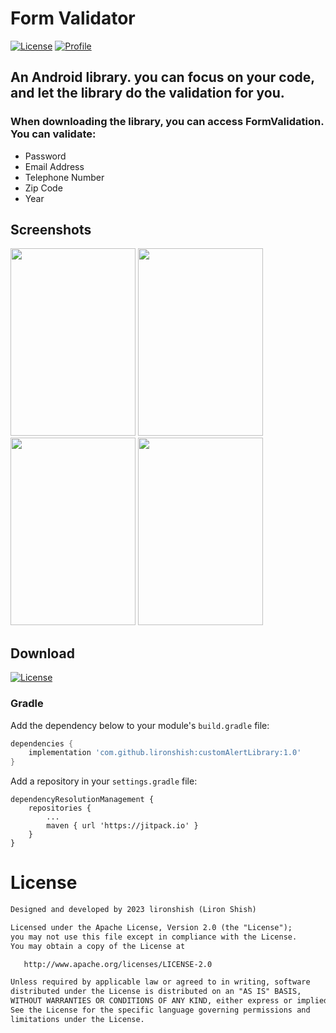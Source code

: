 # Form Validator

<p align="left">
  <a href="https://jitpack.io/#lironshish/customAlertLibrary/1.0"><img alt="License" src="https://badgen.net/badge/Jitpack/1.0/orange?icon=github"/></a>
  <a href="https://github.com/lironshish"><img alt="Profile" src="https://badgen.net/badge/Github/lironshish/green?icon=github"/></a>
</p>

## An Android library. you can focus on your code, and let the library do the validation for you. 

### When downloading the library, you can access FormValidation. You can validate:
- Password
- Email Address
- Telephone Number
- Zip Code
- Year

## Screenshots

<div>
  <img src="https://user-images.githubusercontent.com/62293320/235295888-9ee756ad-22c9-45c9-8516-0208d4f59ee0.png" width="200" height="300"/>
   <img src="https://user-images.githubusercontent.com/62293320/235295895-b183126c-a334-4790-b9d4-a6e387d64cac.png"  width="200" height="300"/>
    <img src="https://user-images.githubusercontent.com/62293320/235295900-c4272f94-6c34-4a2a-8bb0-d98a244e24e8.png"  width="200" height="300"/>
    <img src="https://user-images.githubusercontent.com/62293320/235295909-a9392777-ad4f-4880-b0a0-9091c4a419f8.png"  width="200" height="300"/>
</div>


## Download
  <a href="https://jitpack.io/#lironshish/customAlertLibrary/1.0"><img alt="License" src="https://badgen.net/badge/Jitpack/1.0/orange?icon=github"/></a>

### Gradle

Add the dependency below to your module's `build.gradle` file:
```gradle
dependencies {
    implementation 'com.github.lironshish:customAlertLibrary:1.0'
}
```
Add a repository in your `settings.gradle` file:
```
dependencyResolutionManagement {
    repositories {
        ...
        maven { url 'https://jitpack.io' }
    }
}
```

# License
```xml
Designed and developed by 2023 lironshish (Liron Shish)

Licensed under the Apache License, Version 2.0 (the "License");
you may not use this file except in compliance with the License.
You may obtain a copy of the License at

   http://www.apache.org/licenses/LICENSE-2.0

Unless required by applicable law or agreed to in writing, software
distributed under the License is distributed on an "AS IS" BASIS,
WITHOUT WARRANTIES OR CONDITIONS OF ANY KIND, either express or implied.
See the License for the specific language governing permissions and
limitations under the License.
```
